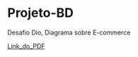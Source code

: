 # Projeto-BD
Desafio Dio, Diagrama sobre E-commerce

[Link_do_PDF](file:///C:/Users/vitto/OneDrive/%C3%81rea%20de%20Trabalho/DIO/E-commerce%20Dio.pdf)
